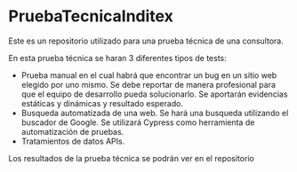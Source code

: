 # PruebaTecnicaInditex
Este es un repositorio utilizado para una prueba técnica de una consultora.

En esta prueba técnica se haran 3 diferentes tipos de tests: 
- Prueba manual en el cual habrá que encontrar un bug en un sitio web elegido por uno mismo. Se debe reportar de manera profesional para que el equipo de desarrollo pueda solucionarlo. Se aportarán evidencias estáticas y dinámicas y resultado esperado.
- Busqueda automatizada de una web. Se hará una busqueda utilizando el buscador de Google. Se utilizará Cypress como herramienta de automatización de pruebas.
- Tratamientos de datos APIs.

Los resultados de la prueba técnica se podrán ver en el repositorio
